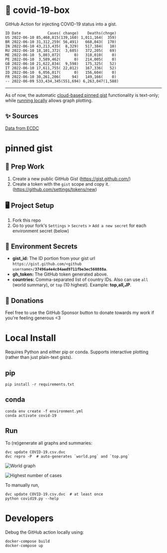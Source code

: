 # 🏥 covid-19-box

GitHub Action for injecting COVID-19 status into a gist.

```
ID Date            Cases( change)    Deaths(chnge)
US 2022-06-10 85,468,815(139,160) 1,011,164(  359)
BR 2022-06-10 31,312,259( 56,491)   668,043(  170)
IN 2022-06-10 43,213,435(  8,329)   517,384(   10)
RU 2022-06-10 18,101,372(  3,605)   372,205(   69)
ME 2022-06-10  5,803,072(      0)   318,010(    0)
PE 2022-06-10  3,589,462(      0)   214,005(    0)
GB 2022-06-10 21,622,834(  9,598)   175,325(   52)
IT 2022-06-10 17,611,755( 22,012)   167,336(   52)
ID 2022-06-10  6,056,017(      0)   156,604(    0)
FR 2022-06-10 30,261,206(     94)   149,166(    0)
-- 2022-06-09 533,434,345(551,694) 6,263,047(1,588)
```

---

As of now, the automatic [cloud-based pinned gist](#pinned-gist) functionality is text-only;
while [running locally](#local-install) allows graph plotting.

## ✨ Sources

[Data from ECDC](https://www.ecdc.europa.eu/en/publications-data/download-todays-data-geographic-distribution-covid-19-cases-worldwide)

# pinned gist

## 🎒 Prep Work
1. Create a new public GitHub Gist (https://gist.github.com/)
1. Create a token with the `gist` scope and copy it. (https://github.com/settings/tokens/new)

## 🖥 Project Setup
1. Fork this repo
1. Go to your fork's `Settings` > `Secrets` > `Add a new secret` for each environment secret (below)

## 🤫 Environment Secrets
- **gist_id:** The ID portion from your gist url `https://gist.github.com/<github username>/`**`37496a4e4c84aed9711fbe3ec560888a`**.
- **gh_token:** The GitHub token generated above.
- **countries:** Comma-separated list of country IDs. Also can use `all` (world summary), or `top` (10 highest). Example: **top,all,JP**.

## 💸 Donations

Feel free to use the GitHub Sponsor button to donate towards my work if you're feeling generous <3

# Local Install

Requires Python and either pip or conda. Supports interactive plotting (rather than just plain-text gists).

## pip

```
pip install -r requirements.txt
```

## conda

```
conda env create -f environment.yml
conda activate covid-19
```

## Run

To (re)generate all graphs and summaries:

```
dvc update COVID-19.csv.dvc
dvc repro -P  # auto-generates `world.png` and `top.png`
```

![World graph](world.png)

![Highest number of cases](top.png)

To manually run,

```
dvc update COVID-19.csv.dvc  # at least once
python covid19.py --help
```

# Developers

Debug the GitHub action locally using:

```
docker-compose build
docker-compose up
```
